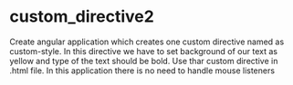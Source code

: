 # custom_directive2

Create angular application which creates one custom directive named as custom-style.
In this directive we have to set background of our text as yellow and type of the text should be bold.
Use thar custom directive in .html file.
In this application there is no need to handle mouse listeners
